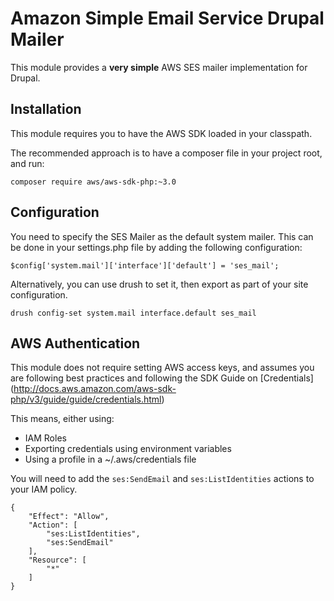 # Amazon Simple Email Service Drupal Mailer

This module provides a **very simple** AWS SES mailer implementation for Drupal.

## Installation

This module requires you to have the AWS SDK loaded in your classpath.

The recommended approach is to have a composer file in your project root,
and run:

```
composer require aws/aws-sdk-php:~3.0
```

## Configuration

You need to specify the SES Mailer as the default system mailer. This can be
done in your settings.php file by adding
the following configuration:

```
$config['system.mail']['interface']['default'] = 'ses_mail';
```
Alternatively, you can use drush to set it, then export as part of your site
configuration.

```
drush config-set system.mail interface.default ses_mail
```

## AWS Authentication

This module does not require setting AWS access keys, and assumes you are
following best practices and following the SDK Guide on [Credentials]
(http://docs.aws.amazon.com/aws-sdk-php/v3/guide/guide/credentials.html)

This means, either using:

- IAM Roles
- Exporting credentials using environment variables
- Using a profile in a ~/.aws/credentials file

You will need to add the `ses:SendEmail` and `ses:ListIdentities` actions to
your IAM policy.

```
{
    "Effect": "Allow",
    "Action": [
        "ses:ListIdentities",
        "ses:SendEmail"
    ],
    "Resource": [
        "*"
    ]
}
```
